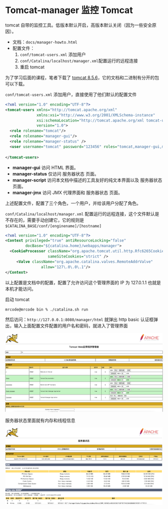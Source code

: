 # Tomcat-manager 监控 Tomcat

tomcat 自带的监控工具。低版本默认开启，高版本默认关闭（因为一些安全原因）。

- 文档：`docs/manager-howto.html`
- 配置文件：
  1. `conf/tomcat-users.xml` 添加用户
  2. `conf/Catalina/localhost/manager.xml`配置运行的远程连接
  3. 重启 tomcat

为了学习后面的课程，笔者下载了 [tomcat 8.5.6](https://tomcat.apache.org/download-80.cgi)，它的文档和二进制有分开的包可以下载。

`conf/tomcat-users.xml` 添加用户，直接使用了他们默认的配置文件

```xml
<?xml version="1.0" encoding="UTF-8"?>
<tomcat-users xmlns="http://tomcat.apache.org/xml"
              xmlns:xsi="http://www.w3.org/2001/XMLSchema-instance"
              xsi:schemaLocation="http://tomcat.apache.org/xml tomcat-users.xsd"
              version="1.0">
  <role rolename="tomcat"/>
  <role rolename="manager-gui"/>
  <role rolename="manager-status" />
  <user username="tomcat" password="123456" roles="tomcat,manager-gui,manager-status"/>

</tomcat-users>

```

- **manager-gui** 访问 HTML 界面。
- **manager-status** 仅访问 服务器状态 页面。
- **manager-script**  访问本文档中描述的工具友好的纯文本界面以及 服务器状态 页面。
- **manager-jmx** 访问 JMX 代理界面和 服务器状态 页面。

上述配置文件，配置了三个角色，一个用户，并给该用户分配了角色。



`conf/Catalina/localhost/manager.xml` 配置运行的远程连接，这个文件默认是不存在的，需要手动创建它，它的规则是 `$CATALINA_BASE/conf/[enginename]/[hostname]`

```xml
<?xml version="1.0" encoding="UTF-8"?>
<Context privileged="true" antiResourceLocking="false"
         docBase="${catalina.home}/webapps/manager">
  <CookieProcessor className="org.apache.tomcat.util.http.Rfc6265CookieProcessor"
                   sameSiteCookies="strict" />
     <Valve className="org.apache.catalina.valves.RemoteAddrValve"
                allow="127\.0\.0\.1"/>
</Context>
```

以上配置是文档中的配置，配置了允许访问这个管理界面的 IP 为 127.0.1.1 也就是本机才能访问。

启动 tomcat 

```bash
mrcode@mrcode bin % ./catalina.sh run
```

然后访问：`http://127.0.0.1:8080/manager/html` 就弹出 http basic 认证框弹出，输入上面配置文件配置的用户名和密码，就进入了管理界面

![image-20210125214202463](./assets/image-20210125214202463.png) 

服务器状态里面就有内存和线程信息

![image-20210125214524106](./assets/image-20210125214524106.png)

